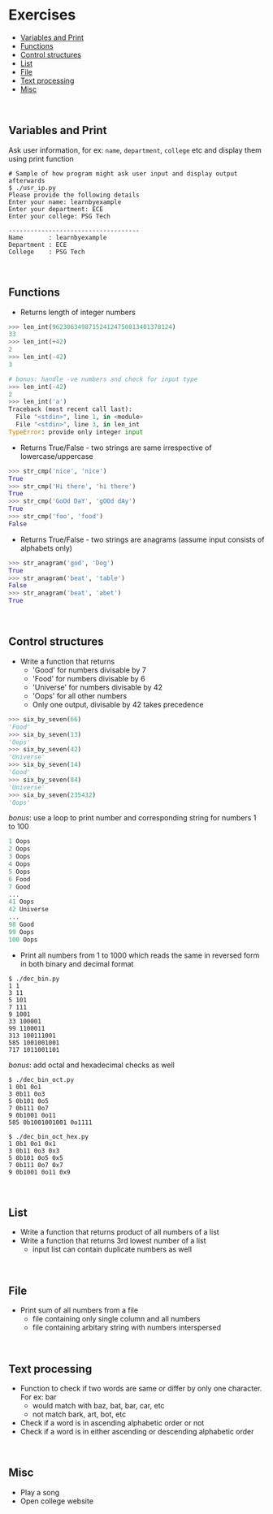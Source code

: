 # <a name="exercises"></a>Exercises

* [Variables and Print](#variables-and-print)
* [Functions](#functions)
* [Control structures](#control-structures)
* [List](#list)
* [File](#file)
* [Text processing](#text-processing)
* [Misc](#misc)

<br>

## <a name="variables-and-print"></a>Variables and Print

Ask user information, for ex: `name`, `department`, `college` etc and display them using print function

```
# Sample of how program might ask user input and display output afterwards
$ ./usr_ip.py 
Please provide the following details
Enter your name: learnbyexample
Enter your department: ECE
Enter your college: PSG Tech

------------------------------------
Name       : learnbyexample
Department : ECE
College    : PSG Tech
```

<br>

## <a name="functions"></a>Functions

* Returns length of integer numbers

```python
>>> len_int(962306349871524124750813401378124)
33
>>> len_int(+42)
2
>>> len_int(-42)
3

# bonus: handle -ve numbers and check for input type
>>> len_int(-42)
2
>>> len_int('a')
Traceback (most recent call last):
  File "<stdin>", line 1, in <module>
  File "<stdin>", line 3, in len_int
TypeError: provide only integer input
```

* Returns True/False - two strings are same irrespective of lowercase/uppercase

```python
>>> str_cmp('nice', 'nice')
True
>>> str_cmp('Hi there', 'hi there')
True
>>> str_cmp('GoOd DaY', 'gOOd dAy')
True
>>> str_cmp('foo', 'food')
False
```

* Returns True/False - two strings are anagrams (assume input consists of alphabets only)

```python
>>> str_anagram('god', 'Dog')
True
>>> str_anagram('beat', 'table')
False
>>> str_anagram('beat', 'abet')
True
```

<br>

## <a name="control-structures"></a>Control structures

* Write a function that returns
    * 'Good' for numbers divisable by 7
    * 'Food' for numbers divisable by 6
    * 'Universe' for numbers divisable by 42
    * 'Oops' for all other numbers
    * Only one output, divisable by 42 takes precedence

```python
>>> six_by_seven(66)
'Food'
>>> six_by_seven(13)
'Oops'
>>> six_by_seven(42)
'Universe'
>>> six_by_seven(14)
'Good'
>>> six_by_seven(84)
'Universe'
>>> six_by_seven(235432)
'Oops'
```

*bonus*: use a loop to print number and corresponding string for numbers 1 to 100

```python
1 Oops
2 Oops
3 Oops
4 Oops
5 Oops
6 Food
7 Good
...
41 Oops
42 Universe
...
98 Good
99 Oops
100 Oops
```

* Print all numbers from 1 to 1000 which reads the same in reversed form in both binary and decimal format

```
$ ./dec_bin.py 
1 1
3 11
5 101
7 111
9 1001
33 100001
99 1100011
313 100111001
585 1001001001
717 1011001101
```

*bonus*: add octal and hexadecimal checks as well

```
$ ./dec_bin_oct.py 
1 0b1 0o1
3 0b11 0o3
5 0b101 0o5
7 0b111 0o7
9 0b1001 0o11
585 0b1001001001 0o1111

$ ./dec_bin_oct_hex.py 
1 0b1 0o1 0x1
3 0b11 0o3 0x3
5 0b101 0o5 0x5
7 0b111 0o7 0x7
9 0b1001 0o11 0x9
```

<br>

## <a name="list"></a>List

* Write a function that returns product of all numbers of a list
* Write a function that returns 3rd lowest number of a list
	* input list can contain duplicate numbers as well

<br>

## <a name="file"></a>File

* Print sum of all numbers from a file
	* file containing only single column and all numbers
	* file containing arbitary string with numbers interspersed

<br>

## <a name="text-processing"></a>Text processing

* Function to check if two words are same or differ by only one character. For ex: bar
 	* would match with baz, bat, bar, car, etc
 	* not match bark, art, bot, etc
* Check if a word is in ascending alphabetic order or not
* Check if a word is in either ascending or descending alphabetic order

<br>

## <a name="misc"></a>Misc

* Play a song
* Open college website

